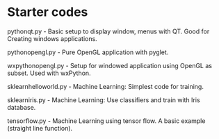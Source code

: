 # Starter codes

pythonqt.py - Basic setup to display window, menus with QT. Good for Creating windows applications.

pythonopengl.py - Pure OpenGL application with pyglet.

wxpythonopengl.py - Setup for windowed application using OpenGL as subset. Used with wxPython.

sklearnhelloworld.py - Machine Learning: Simplest code for training.

sklearniris.py - Machine Learning: Use classifiers and train with Iris database.

tensorflow.py - Machine Learning using tensor flow. A basic example (straight line function).
